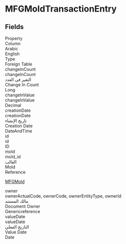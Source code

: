 # MFGMoldTransactionEntry

<ContentFilter/>

<div class='searchable'>

## Fields

<div class="nama-table">
<div class="row header-row">
<div class="cell">Property</div>
<div class="cell">Column</div>
<div class="cell">Arabic</div>
<div class="cell">English</div>
<div class="cell">Type</div>
<div class="cell">Foreign Table</div>
</div><div class="row searchable" id="changeInCount">
<div class="cell" data-label="Property">changeInCount</div>
<div class="cell" data-label="Column">changeInCount</div>
<div class="cell" data-label="Arabic">التغير في العدد</div>
<div class="cell" data-label="English">Change In Count</div>
<div class="cell" data-label="Type">Long</div>

</div>

<div class="row searchable" id="changeInValue">
<div class="cell" data-label="Property">changeInValue</div>
<div class="cell" data-label="Column">changeInValue</div>
<div class="cell" data-label="Arabic"></div>
<div class="cell" data-label="English"></div>
<div class="cell" data-label="Type">Decimal</div>

</div>

<div class="row searchable" id="creationDate">
<div class="cell" data-label="Property">creationDate</div>
<div class="cell" data-label="Column">creationDate</div>
<div class="cell" data-label="Arabic">تاريخ الإنشاء</div>
<div class="cell" data-label="English">Creation Date</div>
<div class="cell" data-label="Type">DateAndTime</div>

</div>

<div class="row searchable" id="id">
<div class="cell" data-label="Property">id</div>
<div class="cell" data-label="Column">id</div>
<div class="cell" data-label="Arabic"></div>
<div class="cell" data-label="English"></div>
<div class="cell" data-label="Type">ID</div>

</div>

<div class="row searchable" id="mold">
<div class="cell" data-label="Property">mold</div>
<div class="cell" data-label="Column">mold_id</div>
<div class="cell" data-label="Arabic">القالب</div>
<div class="cell" data-label="English">Mold</div>
<div class="cell" data-label="Type">Reference</div>
<div class="cell" data-label="Foreign Table">

 [MFGMold](/modules/manufacturing-molds/MFGMold.md) 
</div>
</div>

<div class="row searchable" id="owner">
<div class="cell" data-label="Property">owner</div>
<div class="cell gen-ref-column" data-label="Column">ownerActualCode,  ownerCode,  ownerEntityType,  ownerId</div>
<div class="cell" data-label="Arabic"> مالك المستند</div>
<div class="cell" data-label="English"> Document Owner</div>
<div class="cell" data-label="Type">Genericreference</div>

</div>

<div class="row searchable" id="valueDate">
<div class="cell" data-label="Property">valueDate</div>
<div class="cell" data-label="Column">valueDate</div>
<div class="cell" data-label="Arabic">التاريخ الفعلي</div>
<div class="cell" data-label="English">Value Date</div>
<div class="cell" data-label="Type">Date</div>

</div>


</div>
</div>

